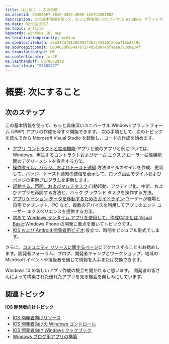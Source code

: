 ```yaml
---
title: はじめに - 次の手順
ms.assetid: 903046E7-581F-4845-AB80-1A57C42B1B02
description: この基本情報を使って、もっと興味深いユニバーサル Windows プラットフォーム (UWP) アプリの作成を今すぐ開始できます。
ms.date: 02/08/2017
ms.topic: article
keywords: windows 10, uwp
ms.localizationpriority: medium
ms.openlocfilehash: e5b273df8120d982f263c4411012baa715b2820c
ms.sourcegitcommit: b034650b684a767274d5d88746faeea373c8e34f
ms.translationtype: MT
ms.contentlocale: ja-JP
ms.lasthandoff: 03/06/2019
ms.locfileid: "57603277"
---
```

# <a name="getting-started-what-next"></a>概要: 次にすること


## <a name="next-steps"></a>次のステップ

この基本情報を使って、もっと興味深いユニバーサル Windows プラットフォーム (UWP) アプリの作成を今すぐ開始できます。 次の手順として、次のトピックを読んでから Microsoft Visual Studio を起動し、コードの作成を始めます。

-   [アプリ コントラクトと拡張機能](https://msdn.microsoft.com/library/windows/apps/hh464906):アプリと他のアプリと例については、Windows、再生するコントラクトおよびゲーム エクスプ ローラー拡張機能間のアグリーメントを宣言する方法。
-   [操作タイル、バッジ、およびトースト通知](https://msdn.microsoft.com/library/windows/apps/xaml/hh868259):方法タイルのタイルを作成、更新して、バッジ、トースト通知の送信を表示して、ロック画面でタイルおよびバッジの更新プログラムを更新します。
-   [起動する、再開、およびマルチタスク](https://msdn.microsoft.com/library/windows/apps/hh770837):自動起動、アクティブ化、中断、およびアプリを再開する方法と、バック グラウンド タスクを操作する方法。
-   [アプリケーション データを移動するためのガイドライン](https://msdn.microsoft.com/library/windows/apps/hh465094):ユーザーが職場と自宅でタブレット、PC など、複数のデバイスを利用してアプリのエンド ユーザー エクスペリエンスを提供する方法。
-   [初めて Windows ランタイム アプリを使用して、作成C#または Visual Basic](https://go.microsoft.com/fwlink/p/?LinkID=394138):Windows Phone の開発に重点を置いてトピックです。
-   [IOS および Android 開発者用ビデオ](https://msdn.microsoft.com/library/windows/apps/dn393982):役立つ、時間をビジュアル形式でします。

さらに、[コミュニティ リソースに関するページ](https://developer.microsoft.com/en-us/windows/support)にアクセスすることもお勧めします。開発者フォーラム、ブログ、開発者キャンプとワークショップ、地域の Microsoft イベントや担当者を通じて情報を入手または交換できます。

Windows 10 の新しいアプリ作成の機会を開かれると思います。 開発者の皆さんによって構築された優れたアプリを見る機会を楽しみにしています。

## <a name="related-topics"></a>関連トピック

**IOS 開発者向けトピック**
* [IOS 開発者向けリソース](https://msdn.microsoft.com/library/windows/apps/jj945493)
* [IOS 開発者向けの Windows コントロール](https://msdn.microsoft.com/library/windows/apps/dn263255)
* [IOS 開発者向け Windows クックブック](https://msdn.microsoft.com/library/windows/apps/dn263256)
* [Windows ブログ用アプリの構築](https://blogs.windows.com/buildingapps/2016/01/27/visual-studio-walkthrough-for-ios-developers/)
